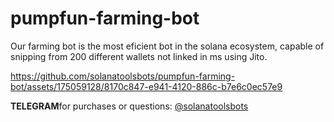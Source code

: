 # pumpfun-farming-bot
Our farming bot is the most eficient bot in the solana ecosystem, capable of snipping from 200 different wallets not linked in ms using Jito.


https://github.com/solanatoolsbots/pumpfun-farming-bot/assets/175059128/8170c847-e941-4120-886c-b7e6c0ec57e9

**TELEGRAM**for purchases or questions:
[@solanatoolsbots](https://t.me/solanatoolsbots)
